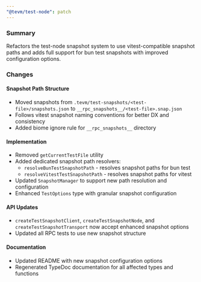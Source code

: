 ```yaml
---
"@tevm/test-node": patch
---
```


### Summary

Refactors the test-node snapshot system to use vitest-compatible snapshot paths and adds full support for bun test snapshots with improved configuration options.

### Changes

#### Snapshot Path Structure
- Moved snapshots from `.tevm/test-snapshots/<test-file>/snapshots.json` to `__rpc_snapshots__/<test-file>.snap.json`
- Follows vitest snapshot naming conventions for better DX and consistency
- Added biome ignore rule for `__rpc_snapshots__` directory

#### Implementation
- Removed `getCurrentTestFile` utility
- Added dedicated snapshot path resolvers:
  - `resolveBunTestSnapshotPath` - resolves snapshot paths for bun test
  - `resolveVitestTestSnapshotPath` - resolves snapshot paths for vitest
- Updated `SnapshotManager` to support new path resolution and configuration
- Enhanced `TestOptions` type with granular snapshot configuration

#### API Updates
- `createTestSnapshotClient`, `createTestSnapshotNode`, and `createTestSnapshotTransport` now accept enhanced snapshot options
- Updated all RPC tests to use new snapshot structure

#### Documentation
- Updated README with new snapshot configuration options
- Regenerated TypeDoc documentation for all affected types and functions